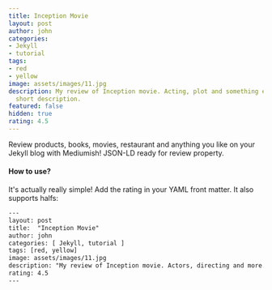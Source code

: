 ```yaml
---
title: Inception Movie
layout: post
author: john
categories:
- Jekyll
- tutorial
tags:
- red
- yellow
image: assets/images/11.jpg
description: My review of Inception movie. Acting, plot and something else in this
  short description.
featured: false
hidden: true
rating: 4.5
---
```


Review products, books, movies, restaurant and anything you like on your Jekyll blog with Mediumish! JSON-LD ready for review property.

#### How to use?

It's actually really simple! Add the rating in your YAML front matter. It also supports halfs:

```html
---
layout: post
title:  "Inception Movie"
author: john
categories: [ Jekyll, tutorial ]
tags: [red, yellow]
image: assets/images/11.jpg
description: "My review of Inception movie. Actors, directing and more."
rating: 4.5
---
```